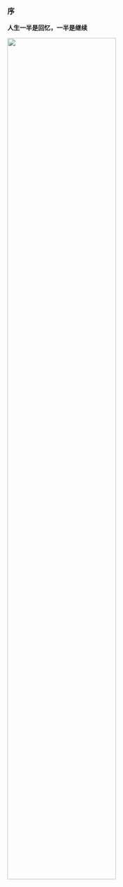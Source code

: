 

### 序

**人生一半是回忆，一半是继续**

<img src="https://dfairy-1258930237.cos.ap-shanghai.myqcloud.com/%E6%8E%A2%E7%B4%A22.jpg" width = 70% height = 70%/>

